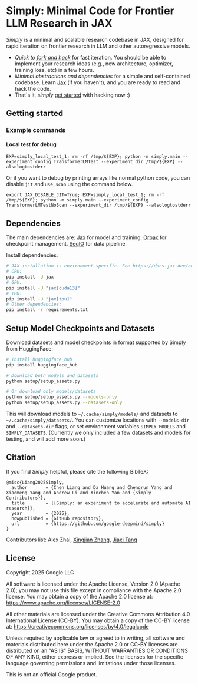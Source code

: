 <!-- mdlint off(LINE_OVER_80) -->
# Simply: Minimal Code for Frontier LLM Research in JAX 

*Simply* is a minimal and scalable research codebase in JAX, designed for rapid iteration on frontier research in LLM and other autoregressive models.

- *Quick to [fork and hack](#getting-started)* for fast iteration. You should be able to implement your research ideas (e.g., new architecture, optimizer, training loss, etc) in a few hours.
- *Minimal abstractions and dependencies* for a simple and self-contained codebase. Learn [Jax](https://jax.readthedocs.io/en/latest/index.html) (if you haven't), and you are ready to read and hack the code.
- That's it, *simply* [get started](#getting-started) with hacking now :)

## Getting started
### Example commands

#### Local test for debug
```shell
EXP=simply_local_test_1; rm -rf /tmp/${EXP}; python -m simply.main --experiment_config TransformerLMTest --experiment_dir /tmp/${EXP} --alsologtostderr
```
Or if you want to debug by printing arrays like normal python code, you can disable `jit` and `use_scan` using the command below.

```shell
export JAX_DISABLE_JIT=True; EXP=simply_local_test_1; rm -rf /tmp/${EXP}; python -m simply.main --experiment_config TransformerLMTestNoScan --experiment_dir /tmp/${EXP} --alsologtostderr
```

## Dependencies

The main dependencies are:
[Jax](https://jax.readthedocs.io/en/latest/index.html) for model and training.
[Orbax](https://orbax.readthedocs.io/en/latest/) for checkpoint management.
[SeqIO](https://github.com/google/seqio) for data pipeline.

Install dependencies:

```bash
# JAX installation is environment-specific. See https://docs.jax.dev/en/latest/installation.html
# CPU:
pip install -U jax
# GPU:
pip install -U "jax[cuda13]"
# TPU:
pip install -U "jax[tpu]"
# Other dependencies:
pip install -r requirements.txt
```

## Setup Model Checkpoints and Datasets

Download datasets and model checkpoints in format supported by Simply from HuggingFace:

```bash
# Install huggingface_hub
pip install huggingface_hub

# Download both models and datasets
python setup/setup_assets.py

# Or download only models/datasets
python setup/setup_assets.py --models-only
python setup/setup_assets.py --datasets-only
```

This will download models to `~/.cache/simply/models/` and datasets to `~/.cache/simply/datasets/`. You can customize locations with `--models-dir` and `--datasets-dir` flags, or set environment variables `SIMPLY_MODELS` and `SIMPLY_DATASETS`. (Currently we only included a few datasets and models for testing, and will add more soon.)

## Citation

If you find *Simply* helpful, please cite the following BibTeX:

```
@misc{Liang2025Simply,
  author       = {Chen Liang and Da Huang and Chengrun Yang and Xiaomeng Yang and Andrew Li and Xinchen Yan and {Simply Contributors}},
  title        = {{Simply: an experiment to accelerate and automate AI research}},
  year         = {2025},
  howpublished = {GitHub repository},
  url          = {https://github.com/google-deepmind/simply}
}
```

Contributors list:
Alex Zhai, [Xingjian Zhang](https://github.com/xingjian-zhang), [Jiaxi Tang](https://github.com/graytowne)


## License

Copyright 2025 Google LLC

All software is licensed under the Apache License, Version 2.0 (Apache 2.0); you may not use this file except in compliance with the Apache 2.0 license. You may obtain a copy of the Apache 2.0 license at: https://www.apache.org/licenses/LICENSE-2.0

All other materials are licensed under the Creative Commons Attribution 4.0 International License (CC-BY). You may obtain a copy of the CC-BY license at: https://creativecommons.org/licenses/by/4.0/legalcode

Unless required by applicable law or agreed to in writing, all software and materials distributed here under the Apache 2.0 or CC-BY licenses are distributed on an "AS IS" BASIS, WITHOUT WARRANTIES OR CONDITIONS OF ANY KIND, either express or implied. See the licenses for the specific language governing permissions and limitations under those licenses.

This is not an official Google product.
